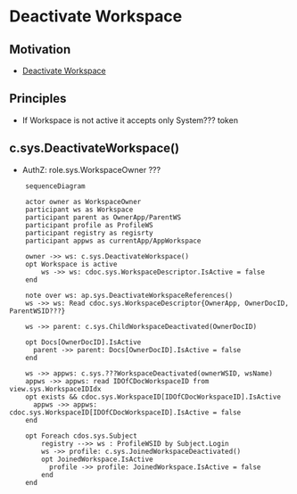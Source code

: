 # Deactivate Workspace

## Motivation

- [Deactivate Workspace](https://github.com/voedger/voedger/issues/53)



## Principles

- If Workspace is not active it accepts only System??? token


## c.sys.DeactivateWorkspace()

- AuthZ: role.sys.WorkspaceOwner ???


```mermaid
    sequenceDiagram

    actor owner as WorkspaceOwner
    participant ws as Workspace
    participant parent as OwnerApp/ParentWS
    participant profile as ProfileWS
    participant registry as regisrty
    participant appws as currentApp/AppWorkspace

    owner ->> ws: c.sys.DeactivateWorkspace()
    opt Workspace is active
        ws ->> ws: cdoc.sys.WorkspaceDescriptor.IsActive = false
    end

    note over ws: ap.sys.DeactivateWorkspaceReferences()
    ws ->> ws: Read cdoc.sys.WorkspaceDescriptor{OwnerApp, OwnerDocID, ParentWSID???}

    ws ->> parent: c.sys.ChildWorkspaceDeactivated(OwnerDocID)

    opt Docs[OwnerDocID].IsActive
      parent ->> parent: Docs[OwnerDocID].IsActive = false
    end

    ws ->> appws: c.sys.???WorkspaceDeactivated(ownerWSID, wsName)
    appws ->> appws: read IDOfCDocWorkspaceID from view.sys.WorkspaceIDIdx
    opt exists && cdoc.sys.WorkspaceID[IDOfCDocWorkspaceID].IsActive
      appws ->> appws: cdoc.sys.WorkspaceID[IDOfCDocWorkspaceID].IsActive = false
    end

    opt Foreach cdos.sys.Subject
        registry -->> ws : ProfileWSID by Subject.Login
        ws ->> profile: c.sys.JoinedWorkspaceDeactivated()
        opt JoinedWorkspace.IsActive
          profile ->> profile: JoinedWorkspace.IsActive = false
        end
    end
```
